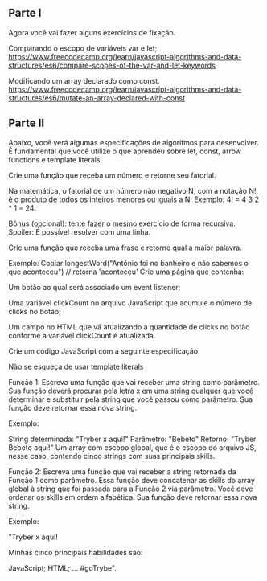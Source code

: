## Parte I
Agora você vai fazer alguns exercícios de fixação.

Comparando o escopo de variáveis var e let;
https://www.freecodecamp.org/learn/javascript-algorithms-and-data-structures/es6/compare-scopes-of-the-var-and-let-keywords

Modificando um array declarado como const.
https://www.freecodecamp.org/learn/javascript-algorithms-and-data-structures/es6/mutate-an-array-declared-with-const

## Parte II
Abaixo, você verá algumas especificações de algoritmos para desenvolver. É fundamental que você utilize o que aprendeu sobre let, const, arrow functions e template literals.

Crie uma função que receba um número e retorne seu fatorial.

Na matemática, o fatorial de um número não negativo N, com a notação N!, é o produto de todos os inteiros menores ou iguais a N. Exemplo: 4! = 4 3 2 * 1 = 24.

Bônus (opcional): tente fazer o mesmo exercício de forma recursiva. Spoiler: É possível resolver com uma linha.

Crie uma função que receba uma frase e retorne qual a maior palavra.

Exemplo:
Copiar
      longestWord("Antônio foi no banheiro e não sabemos o que aconteceu") // retorna 'aconteceu'
Crie uma página que contenha:

Um botão ao qual será associado um event listener;

Uma variável clickCount no arquivo JavaScript que acumule o número de clicks no botão;

Um campo no HTML que vá atualizando a quantidade de clicks no botão conforme a variável clickCount é atualizada.

Crie um código JavaScript com a seguinte especificação:

Não se esqueça de usar template literals

Função 1: Escreva uma função que vai receber uma string como parâmetro. Sua função deverá procurar pela letra x em uma string qualquer que você determinar e substituir pela string que você passou como parâmetro. Sua função deve retornar essa nova string.

Exemplo:

String determinada: "Tryber x aqui!"
Parâmetro: "Bebeto"
Retorno: "Tryber Bebeto aqui!"
Um array com escopo global, que é o escopo do arquivo JS, nesse caso, contendo cinco strings com suas principais skills.

Função 2: Escreva uma função que vai receber a string retornada da Função 1 como parâmetro. Essa função deve concatenar as skills do array global à string que foi passada para a Função 2 via parâmetro. Você deve ordenar os skills em ordem alfabética. Sua função deve retornar essa nova string.

Exemplo:

"Tryber x aqui!

Minhas cinco principais habilidades são:

JavaScript;
HTML; ...
#goTrybe".